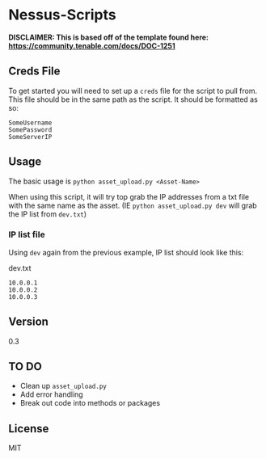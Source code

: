 # Nessus-Scripts

**DISCLAIMER: This is based off of the template found here: https://community.tenable.com/docs/DOC-1251**

## Creds File
To get started you will need to set up a `creds` file for the script to pull from. This file should be in the same path as the script. It should be formatted as so:
```
SomeUsername
SomePassword
SomeServerIP
```

## Usage

The basic usage is ```python asset_upload.py <Asset-Name>```

When using this script, it will try top grab the IP addresses from a txt file with the same name as the asset. (IE `python asset_upload.py dev` will grab the IP list from  `dev.txt`)


[ip_scan]: <https://github.com/Rossmairm/AWS-scripts/tree/master/ip_scan>
[AWS-Scripts]: <https://github.com/Rossmairm/AWS-scripts>

### IP list file
Using `dev` again from the previous example, IP list should look like this:

dev.txt
```
10.0.0.1
10.0.0.2
10.0.0.3
```
## Version
0.3

## TO DO

* Clean up `asset_upload.py`
* Add error handling
* Break out code into methods or packages

License
----

MIT

